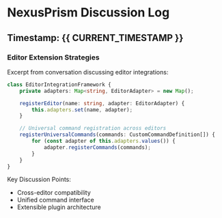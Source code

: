 # NexusPrism Discussion Log

## Timestamp: {{ CURRENT_TIMESTAMP }}

### Editor Extension Strategies

Excerpt from conversation discussing editor integrations:

```typescript
class EditorIntegrationFramework {
    private adapters: Map<string, EditorAdapter> = new Map();

    registerEditor(name: string, adapter: EditorAdapter) {
        this.adapters.set(name, adapter);
    }

    // Universal command registration across editors
    registerUniversalCommands(commands: CustomCommandDefinition[]) {
        for (const adapter of this.adapters.values()) {
            adapter.registerCommands(commands);
        }
    }
}
```

Key Discussion Points:
- Cross-editor compatibility
- Unified command interface
- Extensible plugin architecture
